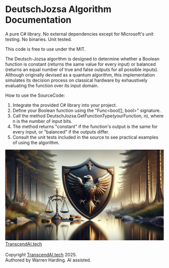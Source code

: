 # DeutschJozsa Algorithm Documentation

A pure C# library. No external dependencies except for Microsoft's unit testing. No binaries. Unit tested.

This code is free to use under the MIT.

The Deutsch-Jozsa algorithm is designed to determine whether a Boolean function is constant (returns the same value for every input) or balanced (returns an equal number of true and false outputs for all possible inputs). Although originally devised as a quantum algorithm, this implementation simulates its decision process on classical hardware by exhaustively evaluating the function over its input domain.

How to use the SourceCode:
1. Integrate the provided C# library into your project.
2. Define your Boolean function using the "Func<bool[], bool>" signature.
3. Call the method DeutschJozsa.GetFunctionType(yourFunction, n), where n is the number of input bits.
4. The method returns "constant" if the function's output is the same for every input, or "balanced" if the outputs differ.
5. Consult the unit tests included in the source to see practical examples of using the algorithm.

![AI Image](aiimage.jpg)
[TranscendAI.tech](https://TranscendAI.tech)<br>
<br>
Copyright [TranscendAI.tech](https://TranscendAI.tech) 2025.</br>
Authored by Warren Harding. AI assisted.</br>